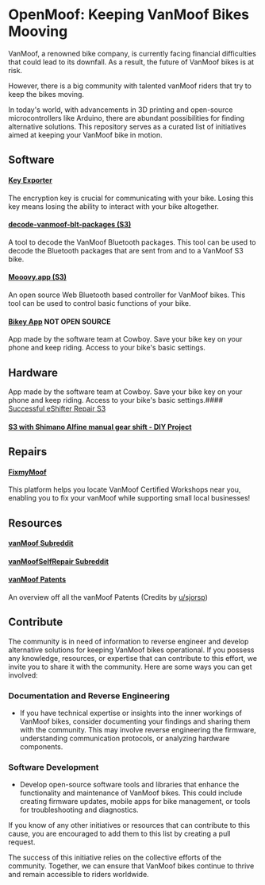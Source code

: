 # OpenMoof: Keeping VanMoof Bikes Mooving

VanMoof, a renowned bike company, is currently facing financial difficulties that could lead to its downfall. As a result, the future of VanMoof bikes is at risk.

However, there is a big community with talented vanMoof riders that try to keep the bikes moving.

In today's world, with advancements in 3D printing and open-source microcontrollers like Arduino, there are abundant possibilities for finding alternative solutions. This repository serves as a curated list of initiatives aimed at keeping your VanMoof bike in motion.

## Software
#### [Key Exporter](https://github.com/grossartig/vanmoof-encryption-key-exporter)
The encryption key is crucial for communicating with your bike. Losing this key means losing the ability to interact with your bike altogether.

#### [decode-vanmoof-blt-packages (S3)](https://github.com/mjarkk/decode-vanmoof-blt-packages)
A tool to decode the VanMoof Bluetooth packages. This tool can be used to decode the Bluetooth packages that are sent from and to a VanMoof S3 bike.

#### [Mooovy.app (S3)](https://github.com/mjarkk/vanmoof-web-controller)
An open source Web Bluetooth based controller for VanMoof bikes. This tool can be used to control basic functions of your bike.

#### [Bikey App](https://bikey-app.cowboy.bike/)  **NOT OPEN SOURCE**
App made by the software team at Cowboy. Save your bike key on your phone and keep riding. Access to your bike's basic settings.

## Hardware
App made by the software team at Cowboy. Save your bike key on your phone and keep riding. Access to your bike's basic settings.#### [Successful eShifter Repair S3](https://www.reddit.com/r/vanmoofbicycle/comments/15085mg/successful_eshifter_repair_s3/)

#### [S3 with Shimano Alfine manual gear shift - DIY Project](https://link.medium.com/fCEAVxWr8Ab)

## Repairs
#### [FixmyMoof](https://fixmymoof.com/)
This platform helps you locate VanMoof Certified Workshops near you, enabling you to fix your vanMoof while supporting small local businesses!

## Resources
#### [vanMoof Subreddit](https://www.reddit.com/r/vanmoofbicycle/)
#### [vanMoofSelfRepair Subreddit](https://www.reddit.com/r/VanMoofSelfRepair)

#### [vanMoof Patents](https://www.patentguru.com/assignee/vanmoof-b-v)
An overview off all the vanMoof Patents (Credits by [u/sjorsp](https://www.reddit.com/r/vanmoofbicycle/comments/151dfez/comment/jsb8zgf/?utm_source=share&utm_medium=web2x&context=3))

## Contribute
The community is in need of information to reverse engineer and develop alternative solutions for keeping VanMoof bikes operational. If you possess any knowledge, resources, or expertise that can contribute to this effort, we invite you to share it with the community. Here are some ways you can get involved:

### Documentation and Reverse Engineering
- If you have technical expertise or insights into the inner workings of VanMoof bikes, consider documenting your findings and sharing them with the community. This may involve reverse engineering the firmware, understanding communication protocols, or analyzing hardware components.

### Software Development
- Develop open-source software tools and libraries that enhance the functionality and maintenance of VanMoof bikes. This could include creating firmware updates, mobile apps for bike management, or tools for troubleshooting and diagnostics.


If you know of any other initiatives or resources that can contribute to this cause, you are encouraged to add them to this list by creating a pull request.

The success of this initiative relies on the collective efforts of the community. Together, we can ensure that VanMoof bikes continue to thrive and remain accessible to riders worldwide.
